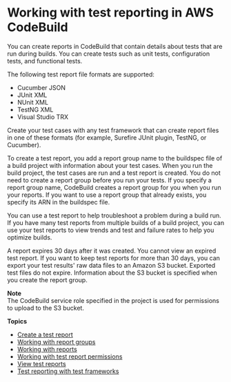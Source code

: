 # Working with test reporting in AWS CodeBuild<a name="test-reporting"></a>

You can create reports in CodeBuild that contain details about tests that are run during builds\. You can create tests such as unit tests, configuration tests, and functional tests\. 

The following test report file formats are supported:
+ Cucumber JSON
+ JUnit XML
+ NUnit XML
+ TestNG XML
+ Visual Studio TRX

Create your test cases with any test framework that can create report files in one of these formats \(for example, Surefire JUnit plugin, TestNG, or Cucumber\)\.

To create a test report, you add a report group name to the buildspec file of a build project with information about your test cases\. When you run the build project, the test cases are run and a test report is created\. You do not need to create a report group before you run your tests\. If you specify a report group name, CodeBuild creates a report group for you when you run your reports\. If you want to use a report group that already exists, you specify its ARN in the buildspec file\.

You can use a test report to help troubleshoot a problem during a build run\. If you have many test reports from multiple builds of a build project, you can use your test reports to view trends and test and failure rates to help you optimize builds\. 

A report expires 30 days after it was created\. You cannot view an expired test report\. If you want to keep test reports for more than 30 days, you can export your test results' raw data files to an Amazon S3 bucket\. Exported test files do not expire\. Information about the S3 bucket is specified when you create the report group\.

**Note**  
The CodeBuild service role specified in the project is used for permissions to upload to the S3 bucket\.

**Topics**
+ [Create a test report](report-create.md)
+ [Working with report groups](test-report-group.md)
+ [Working with reports](test-report.md)
+ [Working with test report permissions](test-permissions.md)
+ [View test reports](test-view-reports.md)
+ [Test reporting with test frameworks](test-framework-reporting.md)